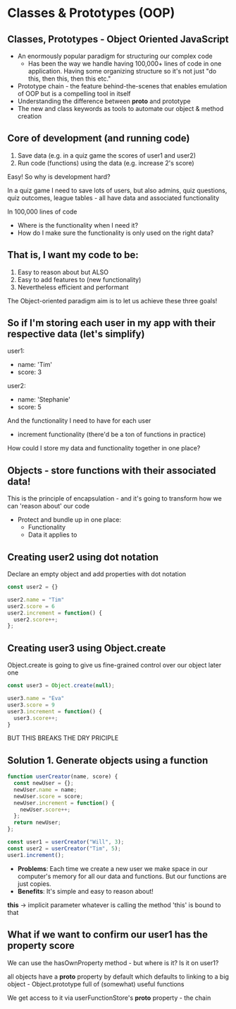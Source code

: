 # Classes & Prototypes (OOP)

## Classes, Prototypes - Object Oriented JavaScript
- An enormously popular paradigm for structuring our complex code
  - Has been the way we handle having 100,000+ lines of code in one application. Having some organizing structure so it's not just "do this, then this, then this etc." 
- Prototype chain - the feature behind-the-scenes that enables emulation of OOP but is a compelling tool in itself  
- Understanding the difference between __proto__ and prototype
- The new and class keywords as tools to automate our object & method creation 

## Core of development (and running code)
1. Save data (e.g. in a quiz game the scores of user1 and user2)
2. Run code (functions) using the data (e.g. increase 2's score)

Easy! So why is development hard?

In a quiz game I need to save lots of users, but also admins, quiz questions, quiz outcomes, league tables - all have data and associated functionality

In 100,000 lines of code
- Where is the functionality when I need it? 
- How do I make sure the functionality is only used on the right data? 

## That is, I want my code to be: 
1. Easy to reason about
but ALSO
2. Easy to add features to (new functionality)
3. Nevertheless efficient and performant

The Object-oriented paradigm aim is to let us achieve these three goals! 

## So if I'm storing each user in my app with their respective data (let's simplify)
user1: 
- name: 'Tim'
- score: 3

user2:
- name: 'Stephanie'
- score: 5

And the functionality I need to have for each user 
- increment functionality (there'd be a ton of functions in practice)

How could I store my data and functionality together in one place?

## Objects - store functions with their associated data! 
This is the principle of encapsulation - and it's going to transform how we can 'reason about' our code
- Protect and bundle up in one place:
  - Functionality
  - Data it applies to  

## Creating user2 using dot notation
Declare an empty object and add properties with dot notation 
```js
const user2 = {}

user2.name = "Tim"
user2.score = 6
user2.increment = function() {
  user2.score++;
}; 
```
## Creating user3 using Object.create
Object.create is going to give us fine-grained control over our object later one
```js
const user3 = Object.create(null);

user3.name = "Eva"
user3.score = 9
user3.increment = function() {
  user3.score++;
}
```
BUT THIS BREAKS THE DRY PRICIPLE 

## Solution 1. Generate objects using a function
```js
function userCreator(name, score) {
  const newUser = {};
  newUser.name = name;
  newUser.score = score;
  newUser.increment = function() {
    newUser.score++;
  };
  return newUser;
};

const user1 = userCreator("Will", 3);
const user2 = userCreator("Tim", 5);
user1.increment();
```
- **Problems**: Each time we create a new user we make space in our computer's memory for all our data and functions. But our functions are just copies.
- **Benefits**: It's simple and easy to reason about! 

**this** -> implicit parameter whatever is calling the method 'this' is bound to that 

## What if we want to confirm our user1 has the property score
We can use the hasOwnProperty method - but where is it? Is it on user1? 

all objects have a __proto__ property by default which defaults to linking to a big object - Object.prototype full of (somewhat) useful functions

We get access to it via userFunctionStore's __proto__ property - the chain 
